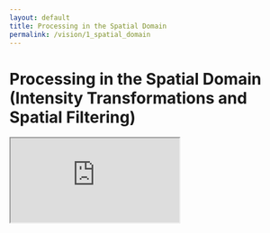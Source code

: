 ```yaml
---
layout: default
title: Processing in the Spatial Domain
permalink: /vision/1_spatial_domain
---
```


# Processing in the Spatial Domain (Intensity Transformations and Spatial Filtering)

<iframe src="https://raw.githubusercontent.com/cstopics/cstopics/gh-pages/assets/notebooks/vision/test.html">
</iframe>
